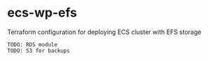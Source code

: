 # ecs-wp-efs

Terraform configuration for deploying ECS cluster with EFS storage
```
TODO: RDS module
TODO: S3 for backups
```
